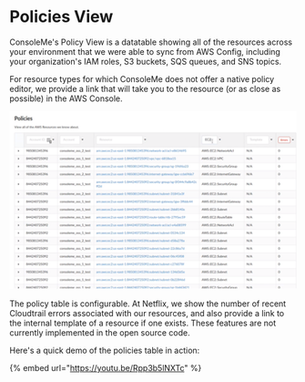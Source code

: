 # Policies View

ConsoleMe's Policy View is a datatable showing all of the resources across your environment that we were able to sync from AWS Config, including your organization's IAM roles, S3 buckets, SQS queues, and SNS topics.

For resource types for which ConsoleMe does not offer a native policy editor, we provide a link that will take you to the resource \(or as close as possible\) in the AWS Console.

![](../../.gitbook/assets/image%20%285%29.png)

The policy table is configurable. At Netflix, we show the number of recent Cloudtrail errors associated with our resources, and also provide a link to the internal template of a resource if one exists. These features are not currently implemented in the open source code.

Here's a quick demo of the policies table in action:

{% embed url="https://youtu.be/Rpp3b5lNXTc" %}
